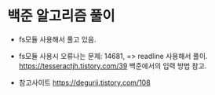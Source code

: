 # 백준 알고리즘 풀이

- fs모듈 사용해서 풀고 있음.

- fs모듈 사용시 오류나는 문제: 14681,
  => readline 사용해서 풀이.
  https://tesseractjh.tistory.com/39 백준에서의 입력 방법 참고.

- 참고사이트
  https://degurii.tistory.com/108
